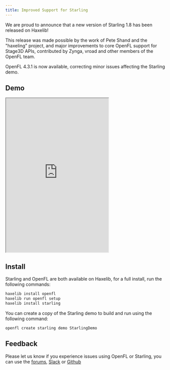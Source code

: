 ```yaml
---
title: Improved Support for Starling 
---
```


We are proud to announce that a new version of Starling 1.8 has been released on Haxelib!

This release was made possible by the work of Pete Shand and the "haxeling" project, and major improvements to core OpenFL support for Stage3D APIs, contributed by Zynga, vroad and other members of the OpenFL team.

OpenFL 4.3.1 is now available, correcting minor issues affecting the Starling demo.

## Demo

<iframe width="320" height="480" src="http://www.openfl.org/samples/starling/html5/"></iframe>

## Install

Starling and OpenFL are both available on Haxelib, for a full install, run the following commands:

```bash
haxelib install openfl
haxelib run openfl setup
haxelib install starling
```

You can create a copy of the Starling demo to build and run using the following command:

```
openfl create starling demo StarlingDemo
```

## Feedback

Please let us know if you experience issues using OpenFL or Starling, you can use the [forums](http://community.openfl.org), [Slack](http://openfl-slack-invite.heroku.com) or [Github](https://github.com/openfl/openfl/issues)
